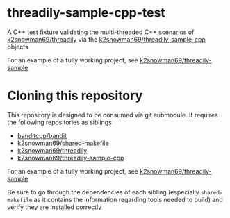 # threadily-sample-cpp-test

A C++ test fixture validating the multi-threaded C++ scenarios of [k2snowman69/threadily](https://github.com/k2snowman69/threadily) via the [k2snowman69/threadily-sample-cpp](https://github.com/k2snowman69/threadily-sample-cpp) objects

For an example of a fully working project, see [k2snowman69/threadily-sample](https://github.com/k2snowman69/threadily-sample)

# Cloning this repository

This repository is designed to be consumed via git submodule. It requires the following repositories as siblings

- [banditcpp/bandit](https://github.com/banditcpp/bandit)
- [k2snowman69/shared-makefile](https://github.com/k2snowman69/shared-makefile)
- [k2snowman69/threadily](https://github.com/k2snowman69/threadily)
- [k2snowman69/threadily-sample-cpp](https://github.com/k2snowman69/threadily-sample-cpp)

For an example of a fully working project, see [k2snowman69/threadily-sample](https://github.com/k2snowman69/threadily-sample)

Be sure to go through the dependencies of each sibling (especially `shared-makefile` as it contains the information regarding tools needed to build) and verify they are installed correctly
